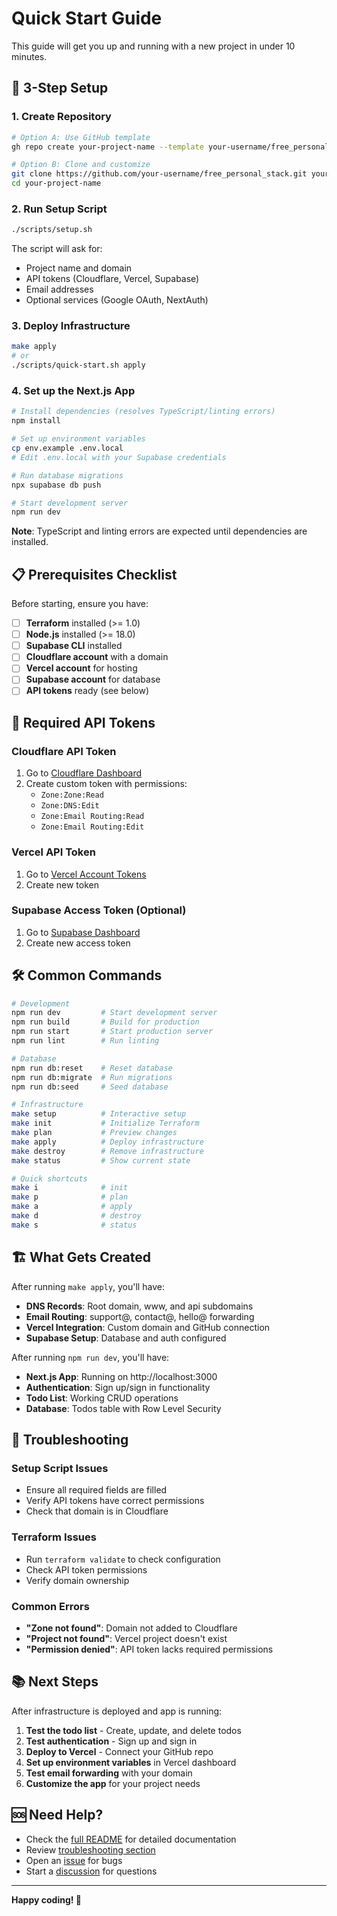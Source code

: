 # Quick Start Guide

This guide will get you up and running with a new project in under 10 minutes.

## 🚀 3-Step Setup

### 1. Create Repository

```bash
# Option A: Use GitHub template
gh repo create your-project-name --template your-username/free_personal_stack

# Option B: Clone and customize
git clone https://github.com/your-username/free_personal_stack.git your-project-name
cd your-project-name
```

### 2. Run Setup Script

```bash
./scripts/setup.sh
```

The script will ask for:

- Project name and domain
- API tokens (Cloudflare, Vercel, Supabase)
- Email addresses
- Optional services (Google OAuth, NextAuth)

### 3. Deploy Infrastructure

```bash
make apply
# or
./scripts/quick-start.sh apply
```

### 4. Set up the Next.js App

```bash
# Install dependencies (resolves TypeScript/linting errors)
npm install

# Set up environment variables
cp env.example .env.local
# Edit .env.local with your Supabase credentials

# Run database migrations
npx supabase db push

# Start development server
npm run dev
```

**Note**: TypeScript and linting errors are expected until dependencies are installed.

## 📋 Prerequisites Checklist

Before starting, ensure you have:

- [ ] **Terraform** installed (>= 1.0)
- [ ] **Node.js** installed (>= 18.0)
- [ ] **Supabase CLI** installed
- [ ] **Cloudflare account** with a domain
- [ ] **Vercel account** for hosting
- [ ] **Supabase account** for database
- [ ] **API tokens** ready (see below)

## 🔑 Required API Tokens

### Cloudflare API Token

1. Go to [Cloudflare Dashboard](https://dash.cloudflare.com/profile/api-tokens)
2. Create custom token with permissions:
   - `Zone:Zone:Read`
   - `Zone:DNS:Edit`
   - `Zone:Email Routing:Read`
   - `Zone:Email Routing:Edit`

### Vercel API Token

1. Go to [Vercel Account Tokens](https://vercel.com/account/tokens)
2. Create new token

### Supabase Access Token (Optional)

1. Go to [Supabase Dashboard](https://supabase.com/dashboard/account/tokens)
2. Create new access token

## 🛠️ Common Commands

```bash
# Development
npm run dev         # Start development server
npm run build       # Build for production
npm run start       # Start production server
npm run lint        # Run linting

# Database
npm run db:reset    # Reset database
npm run db:migrate  # Run migrations
npm run db:seed     # Seed database

# Infrastructure
make setup          # Interactive setup
make init           # Initialize Terraform
make plan           # Preview changes
make apply          # Deploy infrastructure
make destroy        # Remove infrastructure
make status         # Show current state

# Quick shortcuts
make i              # init
make p              # plan
make a              # apply
make d              # destroy
make s              # status
```

## 🏗️ What Gets Created

After running `make apply`, you'll have:

- **DNS Records**: Root domain, www, and api subdomains
- **Email Routing**: support@, contact@, hello@ forwarding
- **Vercel Integration**: Custom domain and GitHub connection
- **Supabase Setup**: Database and auth configured

After running `npm run dev`, you'll have:

- **Next.js App**: Running on http://localhost:3000
- **Authentication**: Sign up/sign in functionality
- **Todo List**: Working CRUD operations
- **Database**: Todos table with Row Level Security

## 🚨 Troubleshooting

### Setup Script Issues

- Ensure all required fields are filled
- Verify API tokens have correct permissions
- Check that domain is in Cloudflare

### Terraform Issues

- Run `terraform validate` to check configuration
- Check API token permissions
- Verify domain ownership

### Common Errors

- **"Zone not found"**: Domain not added to Cloudflare
- **"Project not found"**: Vercel project doesn't exist
- **"Permission denied"**: API token lacks required permissions

## 📚 Next Steps

After infrastructure is deployed and app is running:

1. **Test the todo list** - Create, update, and delete todos
2. **Test authentication** - Sign up and sign in
3. **Deploy to Vercel** - Connect your GitHub repo
4. **Set up environment variables** in Vercel dashboard
5. **Test email forwarding** with your domain
6. **Customize the app** for your project needs

## 🆘 Need Help?

- Check the [full README](README.md) for detailed documentation
- Review [troubleshooting section](README.md#troubleshooting)
- Open an [issue](https://github.com/your-username/free_personal_stack/issues) for bugs
- Start a [discussion](https://github.com/your-username/free_personal_stack/discussions) for questions

---

**Happy coding! 🚀**
